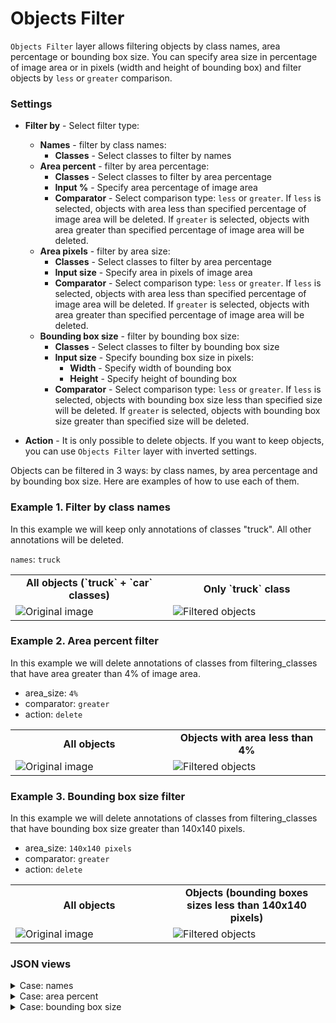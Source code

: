 # Objects Filter

`Objects Filter` layer allows filtering objects by class names, area percentage or bounding box size. You can specify area size in percentage of image area or in pixels (width and height of bounding box) and filter objects by `less` or `greater` comparison.

### Settings

- **Filter by** - Select filter type:

  - **Names** - filter by class names:
    - **Classes** - Select classes to filter by names
  - **Area percent** - filter by area percentage:
    - **Classes** - Select classes to filter by area percentage
    - **Input %** - Specify area percentage of image area
    - **Comparator** - Select comparison type: `less` or `greater`. If `less` is selected, objects with area less than specified percentage of image area will be deleted. If `greater` is selected, objects with area greater than specified percentage of image area will be deleted.
  - **Area pixels** - filter by area size:
    - **Classes** - Select classes to filter by area percentage
    - **Input size** - Specify area in pixels of image area
    - **Comparator** - Select comparison type: `less` or `greater`. If `less` is selected, objects with area less than specified percentage of image area will be deleted. If `greater` is selected, objects with area greater than specified percentage of image area will be deleted.
  - **Bounding box size** - filter by bounding box size:
    - **Classes** - Select classes to filter by bounding box size
    - **Input size** - Specify bounding box size in pixels:
      - **Width** - Specify width of bounding box
      - **Height** - Specify height of bounding box
    - **Comparator** - Select comparison type: `less` or `greater`. If `less` is selected, objects with bounding box size less than specified size will be deleted. If `greater` is selected, objects with bounding box size greater than specified size will be deleted.

- **Action** - It is only possible to delete objects. If you want to keep objects, you can use `Objects Filter` layer with inverted settings.

Objects can be filtered in 3 ways: by class names, by area percentage and by bounding box size.
Here are examples of how to use each of them.

### Example 1. Filter by class names

In this example we will keep only annotations of classes "truck". All other annotations will be deleted.

`names`: `truck`

<table>
<tr>
<td style="text-align:center; width:50%"><strong>All objects (`truck` + `car` classes)</strong></td>
<td style="text-align:center; width:50%"><strong>Only `truck` class</strong></td>
</tr>
<tr>
<td> <img src="https://github.com/supervisely-ecosystem/ml-nodes/assets/79905215/e79d52cf-5921-4a78-af44-f242868d9ae2" alt="Original image" /> </td>
<td> <img src="https://github.com/supervisely-ecosystem/ml-nodes/assets/79905215/c52d1092-e271-4295-a0ca-873fda2c9788" alt="Filtered objects" /> </td>
</tr>
</table>

### Example 2. Area percent filter

In this example we will delete annotations of classes from filtering_classes that have area greater than 4% of image area.

- area_size: `4%`
- comparator: `greater`
- action: `delete`

<table>
<tr>
<td style="text-align:center; width:50%"><strong>All objects</strong></td>
<td style="text-align:center; width:50%"><strong>Objects with area less than 4%</strong></td>
</tr>
<tr>
<td> <img src="https://github.com/supervisely-ecosystem/ml-nodes/assets/79905215/12ad680d-52a7-4599-b0fa-e715fe7ac87b" alt="Original image" /> </td>
<td> <img src="https://github.com/supervisely-ecosystem/ml-nodes/assets/79905215/8ba7e003-7fbf-4b21-b295-989f96acb75e" alt="Filtered objects" /> </td>
</tr>
</table>

### Example 3. Bounding box size filter

In this example we will delete annotations of classes from filtering_classes that have bounding box size greater than 140x140 pixels.

- area_size: `140x140 pixels`
- comparator: `greater`
- action: `delete`

<table>
<tr>
<td style="text-align:center; width:50%"><strong>All objects</strong></td>
<td style="text-align:center; width:50%"><strong>Objects (bounding boxes sizes less than 140x140 pixels)</strong></td>
</tr>
<tr>
<td> <img src="https://github.com/supervisely-ecosystem/ml-nodes/assets/79905215/3665ff7f-de1f-47f3-8df4-c56f919e4c8d" alt="Original image" /> </td>
<td> <img src="https://github.com/supervisely-ecosystem/ml-nodes/assets/79905215/389ac57e-28b9-4719-8a4c-ffd60d1440a2" alt="Filtered objects" /> </td>
</tr>
</table>

### JSON views

<details>
  <summary>Case: names</summary>
<pre>
{
  "action": "objects_filter",
  "src": ["$images_project_1"],
  "dst": "$objects_filter_4",
  "settings": {
    "filter_by": {
      "names": ["truck"]
    }
  }
}
</pre>
</details>

<details>
  <summary>Case: area percent</summary>
<pre>
{
  "action": "objects_filter",
  "src": ["$images_project_1"],
  "dst": "$objects_filter_2",
  "settings": {
    "filter_by": {
      "polygon_sizes": {
        "filtering_classes": ["bus", "car", "taxi", "truck"],
        "action": "delete",
        "comparator": "greater",
        "area_size": {
          "percent": 4
        }
      }
    }
  }
}
</pre>
</details>

<details>
  <summary>Case: bounding box size</summary>
<pre>
{
  "action": "objects_filter",
  "src": ["$images_project_1"],
  "dst": "$objects_filter_2",
  "settings": {
    "filter_by": {
      "polygon_sizes": {
        "filtering_classes": ["bus", "car", "taxi", "truck"],
        "action": "delete",
        "comparator": "greater",
        "area_size": {
          "width": 140,
          "height": 140
        }
      }
    }
  }
}
</pre>
</details>
